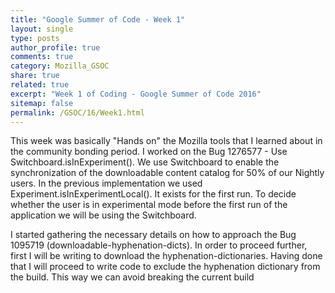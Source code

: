 ```yaml
---
title: "Google Summer of Code - Week 1"
layout: single
type: posts
author_profile: true
comments: true
category: Mozilla_GSOC
share: true
related: true
excerpt: "Week 1 of Coding - Google Summer of Code 2016"
sitemap: false
permalink: /GSOC/16/Week1.html
---
```


This week was basically "Hands on" the Mozilla tools that I learned about in the community bonding period.
I worked on the Bug 1276577 - Use Switchboard.isInExperiment(). 
We use Switchboard to enable the synchronization of the downloadable content catalog for 50% of our Nightly users.
In the previous implementation we used Experiment.isInExperimentLocal(). It exists for the first run. To decide 
whether the user is in experimental mode before the first run of the application we will be using the Switchboard.


I started gathering the necessary details on how to approach the Bug 1095719 (downloadable-hyphenation-dicts).
In order to proceed further, first I will be writing to download the hyphenation-dictionaries. Having done that I will proceed to write code to exclude the hyphenation dictionary from the build. This way we can avoid breaking the current build


